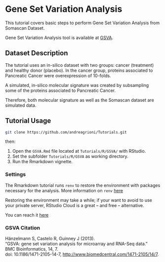 # Gene Set Variation Analysis

This tutorial covers basic steps to perform Gene Set Variation Analysis from Somascan Dataset.

Gene Set Variation Analysis tool is available at [GSVA](https://github.com/rcastelo/GSVA).

## Dataset Description

The tutorial uses an in-silico dataset with two groups: cancer (treatment) and healthy donor (placebo). 
In the cancer group, proteins associated to Pancreatic Cancer were overexpression of 10-folds.

A simulated, in-silico molecular signature was created by subsampling some of the proteins associated to Pancreatic Cancer.

Therefore, both molecular signature as well as the Somascan dataset are simulated data.

## Tutorial Usage

```bash
git clone https://github.com/andreagrioni/Tutorials.git
```

then:

1. Open the `GSVA.Rmd` file located at `Tutorials/R/GSVA/` with RStudio. 
2. Set the subfolder `Tutorials/R/GSVA` as working directory. 
3. Run the Rmarkdown vignette.

### Settings

The Rmarkdown tutorial runs `renv` to restore the environment with packages necessary for the analysis.
More information on `renv` [here](https://rstudio.github.io/renv/articles/renv.html)

Restoring the environment may take a while; if your want to avoid to use your private server, RStudio Cloud is a great – and free – alternative.

You can reach it [here](https://rstudio.cloud/)

### GSVA Citation

Hänzelmann S, Castelo R, Guinney J (2013).  
“GSVA: gene set variation analysis for microarray and RNA-Seq data.”  
BMC Bioinformatics, 14, 7.  
doi: 10.1186/1471-2105-14-7, http://www.biomedcentral.com/1471-2105/14/7.
